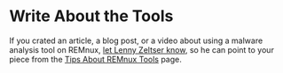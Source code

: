 # Write About the Tools

If you crated an article, a blog post, or a video about using a malware analysis tool on REMnux, [let Lenny Zeltser know](https://zeltser.com/contact/), so he can point to your piece from the [Tips About REMnux Tools](../tips/remnux-distro-tips.md) page.

